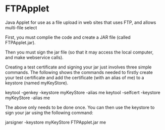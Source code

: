 FTPApplet
=========

Java Applet for use as a file upload in web sites that uses FTP, and allows multi-file select

First, you must complie the code and create a JAR file (called FTPApplet.jar).

Then you must sign the jar file (so that it may access the local computer, and make webservice calls).

Creating a test certificate and signing your jar just involves three simple commands. 
The following shows the commands needed to firstly create your test certificate and add 
the certificate (with an alias of me) to a keystore (named myKeyStore).

keytool -genkey -keystore myKeyStore -alias me
keytool -selfcert -keystore myKeyStore -alias me

The above only needs to be done once.
You can then use the keystore to sign your jar using the following command:

jarsigner -keystore myKeyStore FTPApplet.jar me

